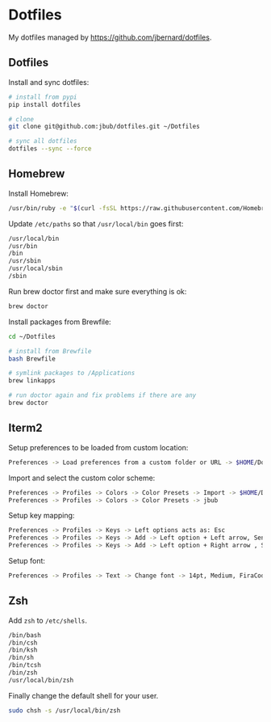 # Dotfiles

My dotfiles managed by <https://github.com/jbernard/dotfiles>.

## Dotfiles

Install and sync dotfiles:

```bash
# install from pypi
pip install dotfiles

# clone
git clone git@github.com:jbub/dotfiles.git ~/Dotfiles

# sync all dotfiles
dotfiles --sync --force
```

## Homebrew

Install Homebrew:

```bash
/usr/bin/ruby -e "$(curl -fsSL https://raw.githubusercontent.com/Homebrew/install/master/install)"
```

Update `/etc/paths` so that `/usr/local/bin` goes first:

```bash
/usr/local/bin
/usr/bin
/bin
/usr/sbin
/usr/local/sbin
/sbin
```

Run brew doctor first and make sure everything is ok:

```bash
brew doctor
```

Install packages from Brewfile:

```bash
cd ~/Dotfiles

# install from Brewfile
bash Brewfile

# symlink packages to /Applications
brew linkapps

# run doctor again and fix problems if there are any
brew doctor
```

Iterm2
------

Setup preferences to be loaded from custom location:

```bash
Preferences -> Load preferences from a custom folder or URL -> $HOME/Dotfiles/iterm2
```

Import and select the custom color scheme:

```bash
Preferences -> Profiles -> Colors -> Color Presets -> Import -> $HOME/Dotfiles/iterm2/jbub.itermcolors
Preferences -> Profiles -> Colors -> Color Presets -> jbub
```

Setup key mapping:

```bash
Preferences -> Profiles -> Keys -> Left options acts as: Esc
Preferences -> Profiles -> Keys -> Add -> Left option + Left arrow, Send Escape Sequence, Esc+ b
Preferences -> Profiles -> Keys -> Add -> Left option + Right arrow , Send Escape Sequence, Esc+ f
```

Setup font:

```bash
Preferences -> Profiles -> Text -> Change font -> 14pt, Medium, FiraCode Nerd Font Mono
```

Zsh
---

Add `zsh` to `/etc/shells`.

```bash
/bin/bash
/bin/csh
/bin/ksh
/bin/sh
/bin/tcsh
/bin/zsh
/usr/local/bin/zsh
```

Finally change the default shell for your user.

```bash
sudo chsh -s /usr/local/bin/zsh
```
